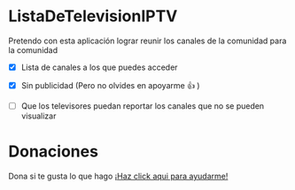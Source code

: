 # ListaDeTelevisionIPTV

Pretendo con esta aplicación lograr reunir los canales de la comunidad para la comunidad

- [x] Lista de canales a los que puedes acceder
- [x] Sin publicidad (Pero no olvides en apoyarme :+1: )
- [ ] Que los televisores puedan reportar los canales que no se pueden visualizar


# Donaciones

Dona si te gusta lo que hago [¡Haz click aqui para ayudarme!](http://paypal.me/LGomezAlejandre)
